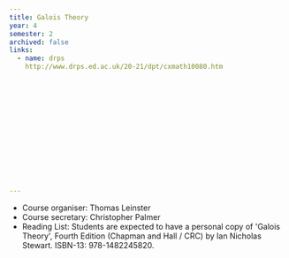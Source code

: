 ```yaml
---
title: Galois Theory
year: 4
semester: 2
archived: false
links:
  - name: drps
    http://www.drps.ed.ac.uk/20-21/dpt/cxmath10080.htm















---
```


- Course organiser: Thomas Leinster
- Course secretary: Christopher Palmer
- Reading List: Students are expected to have a personal copy of 'Galois Theory', Fourth Edition (Chapman and Hall / CRC) by Ian Nicholas Stewart.  ISBN-13:  978-1482245820.
